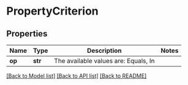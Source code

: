 # PropertyCriterion


## Properties
Name | Type | Description | Notes
------------ | ------------- | ------------- | -------------
**op** | **str** | The available values are: Equals, In | 

[[Back to Model list]](../README.md#documentation-for-models) [[Back to API list]](../README.md#documentation-for-api-endpoints) [[Back to README]](../README.md)


